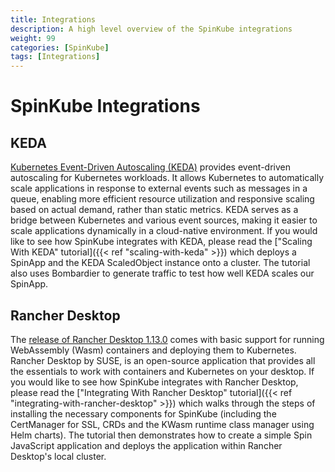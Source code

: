 ```yaml
---
title: Integrations
description: A high level overview of the SpinKube integrations 
weight: 99
categories: [SpinKube]
tags: [Integrations]
---
```


# SpinKube Integrations

## KEDA

[Kubernetes Event-Driven Autoscaling (KEDA)](https://keda.sh/) provides event-driven autoscaling for Kubernetes workloads. It allows Kubernetes to automatically scale applications in response to external events such as messages in a queue, enabling more efficient resource utilization and responsive scaling based on actual demand, rather than static metrics. KEDA serves as a bridge between Kubernetes and various event sources, making it easier to scale applications dynamically in a cloud-native environment. If you would like to see how SpinKube integrates with KEDA, please read the ["Scaling With KEDA" tutorial]({{< ref "scaling-with-keda" >}}) which deploys a SpinApp and the KEDA ScaledObject instance onto a cluster. The tutorial also uses Bombardier to generate traffic to test how well KEDA scales our SpinApp.

## Rancher Desktop

The [release of Rancher Desktop 1.13.0](https://www.suse.com/c/rancher_blog/rancher-desktop-1-13-with-support-for-webassembly-and-more/) comes with basic support for running WebAssembly (Wasm) containers and deploying them to Kubernetes. Rancher Desktop by SUSE, is an open-source application that provides all the essentials to work with containers and Kubernetes on your desktop. If you would like to see how SpinKube integrates with Rancher Desktop, please read the ["Integrating With Rancher Desktop" tutorial]({{< ref "integrating-with-rancher-desktop" >}}) which walks through the steps of installing the necessary components for SpinKube (including the CertManager for SSL, CRDs and the KWasm runtime class manager using Helm charts). The tutorial then demonstrates how to create a simple Spin JavaScript application and deploys the application within Rancher Desktop's local cluster.